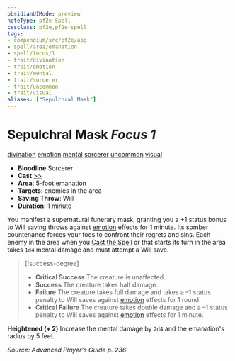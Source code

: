```yaml
---
obsidianUIMode: preview
noteType: pf2e-Spell
cssclass: pf2e,pf2e-spell
tags:
- compendium/src/pf2e/apg
- spell/area/emanation
- spell/focus/1
- trait/divination
- trait/emotion
- trait/mental
- trait/sorcerer
- trait/uncommon
- trait/visual
aliases: ["Sepulchral Mask"]
---
```

# Sepulchral Mask *Focus 1*   
[divination](rules/traits/divination.md "Divination School Trait")  [emotion](rules/traits/emotion.md "Emotion Effect Trait")  [mental](rules/traits/mental.md "Mental Effect Trait")  [sorcerer](rules/traits/sorcerer.md "Sorcerer Class Trait")  [uncommon](rules/traits/uncommon.md "Uncommon Rarity Trait")  [visual](rules/traits/visual.md "Visual Effect Trait")  

- **Bloodline** Sorcerer
- **Cast** [>>](rules/core-rulebook/chapter-9-playing-the-game.md#Actions "Two-Action") 
- **Area**: 5-foot emanation
- **Targets**: enemies in the area
- **Saving Throw**: Will
- **Duration**: 1 minute

You manifest a supernatural funerary mask, granting you a +1 status bonus to Will saving throws against [emotion](rules/traits/emotion.md "Emotion Effect Trait") effects for 1 minute. Its somber countenance forces your foes to confront their regrets and sins. Each enemy in the area when you [Cast the Spell](rules/actions/cast-a-spell.md) or that starts its turn in the area takes `1d4` mental damage and must attempt a Will save.

> [!success-degree] 
> - **Critical Success** The creature is unaffected.
> - **Success** The creature takes half damage.
> - **Failure** The creature takes full damage and takes a –1 status penalty to Will saves against [emotion](rules/traits/emotion.md "Emotion Effect Trait") effects for 1 round.
> - **Critical Failure** The creature takes double damage and a –1 status penalty to Will saves against [emotion](rules/traits/emotion.md "Emotion Effect Trait") effects for 1 minute.

**Heightened (+ 2)** Increase the mental damage by `2d4` and the emanation's radius by 5 feet.

*Source: Advanced Player's Guide p. 236*
